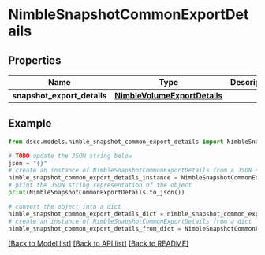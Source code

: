 # NimbleSnapshotCommonExportDetails


## Properties

Name | Type | Description | Notes
------------ | ------------- | ------------- | -------------
**snapshot_export_details** | [**NimbleVolumeExportDetails**](NimbleVolumeExportDetails.md) |  | [optional] 

## Example

```python
from dscc.models.nimble_snapshot_common_export_details import NimbleSnapshotCommonExportDetails

# TODO update the JSON string below
json = "{}"
# create an instance of NimbleSnapshotCommonExportDetails from a JSON string
nimble_snapshot_common_export_details_instance = NimbleSnapshotCommonExportDetails.from_json(json)
# print the JSON string representation of the object
print(NimbleSnapshotCommonExportDetails.to_json())

# convert the object into a dict
nimble_snapshot_common_export_details_dict = nimble_snapshot_common_export_details_instance.to_dict()
# create an instance of NimbleSnapshotCommonExportDetails from a dict
nimble_snapshot_common_export_details_from_dict = NimbleSnapshotCommonExportDetails.from_dict(nimble_snapshot_common_export_details_dict)
```
[[Back to Model list]](../README.md#documentation-for-models) [[Back to API list]](../README.md#documentation-for-api-endpoints) [[Back to README]](../README.md)


